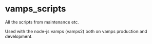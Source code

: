 # vamps_scripts
All the scripts from maintenance etc.

Used with the node-js vamps (vamps2) both on vamps production and development.
